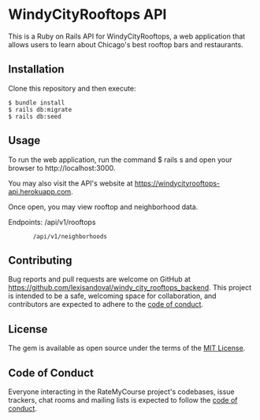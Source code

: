 # WindyCityRooftops API

This is a Ruby on Rails API for WindyCityRooftops, a web application that allows users to learn about Chicago's best rooftop bars and restaurants. 

## Installation

Clone this repository and then execute:

    $ bundle install
    $ rails db:migrate
    $ rails db:seed

## Usage

To run the web application, run the command $ rails s and open your browser to http://localhost:3000.

You may also visit the API's website at https://windycityrooftops-api.herokuapp.com.

Once open, you may view rooftop and neighborhood data.

Endpoints: /api/v1/rooftops

           /api/v1/neighborhoods

## Contributing

Bug reports and pull requests are welcome on GitHub at https://github.com/lexisandoval/windy_city_rooftops_backend. This project is intended to be a safe, welcoming space for collaboration, and contributors are expected to adhere to the [code of conduct](https://github.com/lexisandoval/windy_city_rooftops_backend/blob/master/CODE_OF_CONDUCT.md).

## License

The gem is available as open source under the terms of the [MIT License](https://opensource.org/licenses/MIT).

## Code of Conduct

Everyone interacting in the RateMyCourse project's codebases, issue trackers, chat rooms and mailing lists is expected to follow the [code of conduct](https://github.com/lexisandoval/windy_city_rooftops_backend/blob/master/CODE_OF_CONDUCT.md).
